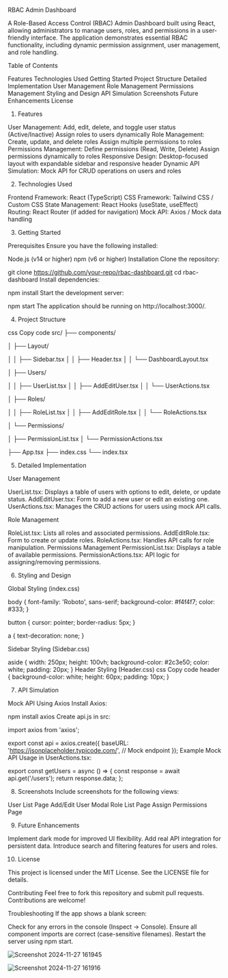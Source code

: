 
RBAC Admin Dashboard

A Role-Based Access Control (RBAC) Admin Dashboard built using React, allowing administrators to manage users, roles, and permissions in a user-friendly interface. The application demonstrates essential RBAC functionality, including dynamic permission assignment, user management, and role handling.

Table of Contents

Features
Technologies Used
Getting Started
Project Structure
Detailed Implementation
User Management
Role Management
Permissions Management
Styling and Design
API Simulation
Screenshots
Future Enhancements
License

1. Features

User Management:
Add, edit, delete, and toggle user status (Active/Inactive)
Assign roles to users dynamically
Role Management:
Create, update, and delete roles
Assign multiple permissions to roles
Permissions Management:
Define permissions (Read, Write, Delete)
Assign permissions dynamically to roles
Responsive Design:
Desktop-focused layout with expandable sidebar and responsive header
Dynamic API Simulation:
Mock API for CRUD operations on users and roles

2. Technologies Used

Frontend Framework: React (TypeScript)
CSS Framework: Tailwind CSS / Custom CSS
State Management: React Hooks (useState, useEffect)
Routing: React Router (if added for navigation)
Mock API: Axios / Mock data handling

3. Getting Started

Prerequisites
Ensure you have the following installed:

Node.js (v14 or higher)
npm (v6 or higher)
Installation
Clone the repository:


git clone https://github.com/your-repo/rbac-dashboard.git
cd rbac-dashboard
Install dependencies:


npm install
Start the development server:


npm start
The application should be running on http://localhost:3000/.

4. Project Structure

css
Copy code
src/
├── components/

│   ├── Layout/

│   │   ├── Sidebar.tsx
│   │   ├── Header.tsx
│   │   └── DashboardLayout.tsx

│   ├── Users/

│   │   ├── UserList.tsx
│   │   ├── AddEditUser.tsx
│   │   └── UserActions.tsx

│   ├── Roles/

│   │   ├── RoleList.tsx
│   │   ├── AddEditRole.tsx
│   │   └── RoleActions.tsx

│   └── Permissions/

│       ├── PermissionList.tsx
│       └── PermissionActions.tsx

├── App.tsx
├── index.css
└── index.tsx

5. Detailed Implementation

User Management

UserList.tsx: Displays a table of users with options to edit, delete, or update status.
AddEditUser.tsx: Form to add a new user or edit an existing one.
UserActions.tsx: Manages the CRUD actions for users using mock API calls.

Role Management

RoleList.tsx: Lists all roles and associated permissions.
AddEditRole.tsx: Form to create or update roles.
RoleActions.tsx: Handles API calls for role manipulation.
Permissions Management
PermissionList.tsx: Displays a table of available permissions.
PermissionActions.tsx: API logic for assigning/removing permissions.

6. Styling and Design

Global Styling (index.css)

body {
  font-family: 'Roboto', sans-serif;
  background-color: #f4f4f7;
  color: #333;
}

button {
  cursor: pointer;
  border-radius: 5px;
}

a {
  text-decoration: none;
}

Sidebar Styling (Sidebar.css)

aside {
  width: 250px;
  height: 100vh;
  background-color: #2c3e50;
  color: white;
  padding: 20px;
}
Header Styling (Header.css)
css
Copy code
header {
  background-color: white;
  height: 60px;
  padding: 10px;
}

7. API Simulation

Mock API Using Axios
Install Axios:

npm install axios
Create api.js in src:


import axios from 'axios';

export const api = axios.create({
  baseURL: 'https://jsonplaceholder.typicode.com/', // Mock endpoint
});
Example Mock API Usage in UserActions.tsx:


export const getUsers = async () => {
  const response = await api.get('/users');
  return response.data;
};


8. Screenshots
Include screenshots for the following views:

User List Page
Add/Edit User Modal
Role List Page
Assign Permissions Page

9. Future Enhancements

Implement dark mode for improved UI flexibility.
Add real API integration for persistent data.
Introduce search and filtering features for users and roles.

10. License

This project is licensed under the MIT License. See the LICENSE file for details.

Contributing
Feel free to fork this repository and submit pull requests. Contributions are welcome!

Troubleshooting
If the app shows a blank screen:

Check for any errors in the console (Inspect -> Console).
Ensure all component imports are correct (case-sensitive filenames).
Restart the server using npm start.

![Screenshot 2024-11-27 161945](https://github.com/user-attachments/assets/445b21d3-6bdc-46c3-b86d-9891f5198bee)

![Screenshot 2024-11-27 161916](https://github.com/user-attachments/assets/aa3ddbd9-c375-4b01-bd75-57a27bbffe20)




